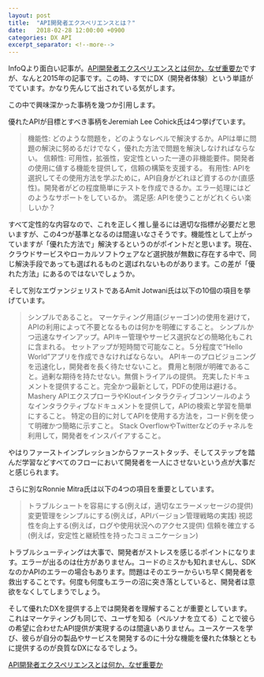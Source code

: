 ```yaml
---
layout: post
title:  "API開発者エクスペリエンスとは？"
date:   2018-02-28 12:00:00 +0900
categories: DX API
excerpt_separator: <!--more-->
---
```


InfoQより面白い記事が。[API開発者エクスペリエンスとは何か，なぜ重要か](https://www.infoq.com/jp/news/2015/11/api-developer-experience)ですが、なんと2015年の記事です。この時、すでにDX（開発者体験）という単語がでています。かなり先んじて出されている気がします。

この中で興味深かった事柄を幾つか引用します。

<!--more-->

優れたAPIが目標とすべき事柄をJeremiah Lee Cohick氏は4つ挙げています。

> 機能性: どのような問題を，どのようなレベルで解決するか。APIは単に問題の解決に努めるだけでなく，優れた方法で問題を解決しなければならない。
> 信頼性: 可用性，拡張性，安定性といった一連の非機能要件。開発者の使用に値する機能を提供して，信頼の構築を支援する。
> 有用性: APIを選択してその使用方法を学ぶために，API自身がどれほど資するのか(直感性)。開発者がどの程度簡単にテストを作成できるか。エラー処理にはどのようなサポートをしているか。
> 満足感: APIを使うことがどれくらい楽しいか？

すべて定性的な内容なので、これを正しく推し量るには適切な指標が必要だと思いますが、この4つが基準となるのは間違いなさそうです。機能性として上がっていますが「優れた方法で」解決するというのがポイントだと思います。現在、クラウドサービスやローカルソフトウェアなど選択肢が無数に存在する中で、同じ解決手段であっても選ばれるものと選ばれないものがあります。この差が「優れた方法」にあるのではないでしょうか。

そして別なエヴァンジェリストであるAmit Jotwani氏は以下の10個の項目を挙げています。

> シンプルであること。
> マーケティング用語(ジャーゴン)の使用を避けて，APIの利用によって不要となるものは何かを明確にすること。
> シンプルかつ迅速なサインアップ。APIキー管理やサービス選択などの簡略化もこれに含まれる。
> セットアップが短時間で可能なこと。５分程度で“Hello World”アプリを作成できなければならない。
> APIキーのプロビジョニングを迅速化し，開発者を長く待たせないこと。
> 費用と制限が明確であること。過剰な期待を持たせない。無償トライアルの提供。
> 充実したドキュメントを提供すること。完全かつ最新として，PDFの使用は避ける。
> Mashery APIエクスプローラやKloutインタラクティブコンソールのようなインタラクティブなドキュメントを提供して，APIの検索と学習を簡単にすること。
> 特定の目的に対してAPIを使用する方法を，コード例を使って明確かつ簡略に示すこと。
> Stack OverflowやTwitterなどのチャネルを利用して，開発者をインスパイアすること。

やはりファーストインプレッションからファーストタッチ、そしてステップを踏んだ学習などすべてのフローにおいて開発者を一人にさせないという点が大事だと感じられます。

さらに別なRonnie Mitra氏は以下の4つの項目を重要としています。

> トラブルシュートを容易にする(例えば，適切なエラーメッセージの提供)
> 変更管理をシンプルにする(例えば，APIバージョン管理戦略の実践)
> 視認性を向上する(例えば，ログや使用状況へのアクセス提供)
> 信頼を確立する(例えば，安定性と継続性を持ったコミュニケーション)

トラブルシューティングは大事で、開発者がストレスを感じるポイントになります。エラーが出るのは仕方がありません。コードのミスかも知れませんし、SDKなのかAPIのエラーの場合もあります。問題はそのエラーからいち早く開発者を救出することです。何度も何度もエラーの沼に突き落としていると、開発者は意欲をなくしてしまうでしょう。

そして優れたDXを提供する上では開発者を理解することが重要としています。これはマーケティングも同じで、ユーザを知る（ペルソナを立てる）ことで彼らの希望に合わせたAPI提供が実現するのは間違いありません。ユースケースを学び、彼らが自分の製品やサービスを開発するのに十分な機能を優れた体験とともに提供するのが良質なDXになるでしょう。

[API開発者エクスペリエンスとは何か，なぜ重要か](https://www.infoq.com/jp/news/2015/11/api-developer-experience)

